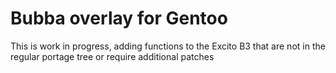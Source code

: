 # Bubba overlay for Gentoo
This is work in progress, adding functions to the Excito B3 that are not in the
regular portage tree or require additional patches
